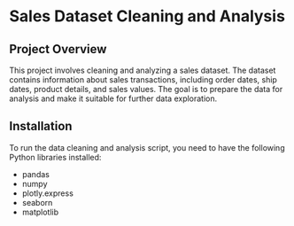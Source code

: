 # Sales Dataset Cleaning and Analysis

## Project Overview

This project involves cleaning and analyzing a sales dataset. The dataset contains information about sales transactions, including order dates, ship dates, product details, and sales values. The goal is to prepare the data for analysis and make it suitable for further data exploration.

## Installation

To run the data cleaning and analysis script, you need to have the following Python libraries installed:

- pandas
- numpy
- plotly.express
- seaborn
- matplotlib
